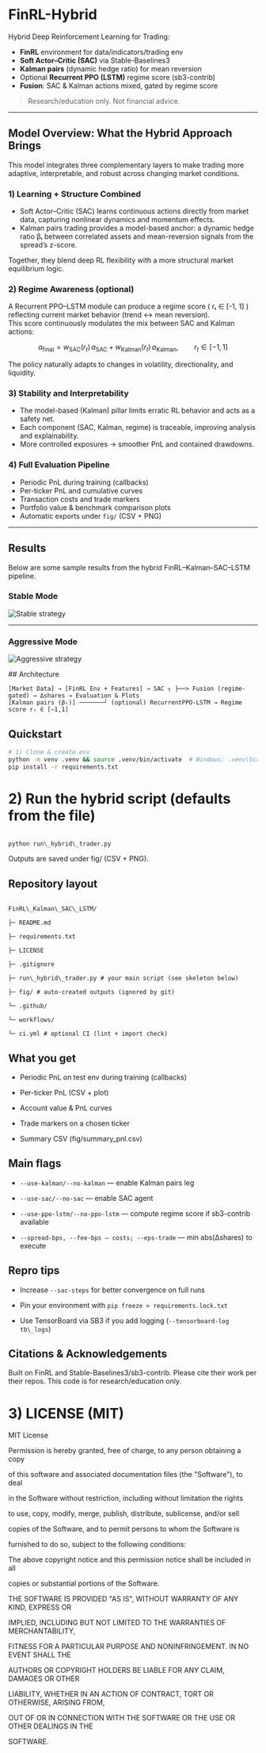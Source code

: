 # FinRL-Hybrid

Hybrid Deep Reinforcement Learning for Trading:

- **FinRL** environment for data/indicators/trading env  
- **Soft Actor–Critic (SAC)** via Stable-Baselines3  
- **Kalman pairs** (dynamic hedge ratio) for mean reversion  
- Optional **Recurrent PPO (LSTM)** regime score (sb3-contrib)  
- **Fusion**: SAC & Kalman actions mixed, gated by regime score

> Research/education only. Not financial advice.

---

## Model Overview: What the Hybrid Approach Brings

This model integrates three complementary layers to make trading more adaptive, interpretable, and robust across changing market conditions.

### 1) Learning + Structure Combined

- Soft Actor–Critic (SAC) learns continuous actions directly from market data, capturing nonlinear dynamics and momentum effects.  
- Kalman pairs trading provides a model-based anchor: a dynamic hedge ratio βₜ between correlated assets and mean-reversion signals from the spread’s z-score.  

Together, they blend deep RL flexibility with a more structural market equilibrium logic.

### 2) Regime Awareness (optional)

A Recurrent PPO–LSTM module can produce a regime score \( rₜ ∈ [-1, 1] \) reflecting current market behavior (trend ↔ mean reversion).  
This score continuously modulates the mix between SAC and Kalman actions:


```math

a_{\text{final}}
= w_{\text{SAC}}(r_t)\, a_{\text{SAC}}
+ w_{\text{Kalman}}(r_t)\, a_{\text{Kalman}},\qquad r_t \in [-1,1]

```



The policy naturally adapts to changes in volatility, directionality, and liquidity.

### 3) Stability and Interpretability

- The model-based (Kalman) pillar limits erratic RL behavior and acts as a safety net.  
- Each component (SAC, Kalman, regime) is traceable, improving analysis and explainability.  
- More controlled exposures → smoother PnL and contained drawdowns.

### 4) Full Evaluation Pipeline

- Periodic PnL during training (callbacks)  
- Per-ticker PnL and cumulative curves  
- Transaction costs and trade markers  
- Portfolio value & benchmark comparison plots  
- Automatic exports under `fig/` (CSV + PNG)

---

##  Results

Below are some sample results from the hybrid FinRL–Kalman–SAC–LSTM pipeline.

### Stable Mode
![Stable strategy](images/Stable.png)

---

### Aggressive Mode
![Aggressive strategy](images/aggressive.png)


\##  Architecture

```
[Market Data] → [FinRL Env + Features] → SAC ┐ ├──> Fusion (regime-gated) → Δshares → Evaluation & Plots  
[Kalman pairs (βₜ)] ───────┘ (optional) RecurrentPPO-LSTM → Regime score rₜ ∈ [−1,1]
```
##  Quickstart

```bash
# 1) Clone & create env
python -m venv .venv && source .venv/bin/activate  # Windows: .venv\Scripts\activate
pip install -r requirements.txt
```

# 2) Run the hybrid script (defaults from the file)

```bash

python run\_hybrid\_trader.py

```

Outputs are saved under fig/ (CSV + PNG).



## Repository layout

```

FinRL\_Kalman\_SAC\_LSTM/

├─ README.md

├─ requirements.txt

├─ LICENSE

├─ .gitignore

├─ run\_hybrid\_trader.py # your main script (see skeleton below)

├─ fig/ # auto-created outputs (ignored by git)

└─ .github/

└─ workflows/

└─ ci.yml # optional CI (lint + import check)

```



## What you get



- Periodic PnL on test env during training (callbacks)

- Per-ticker PnL (CSV + plot)

- Account value \& PnL curves

- Trade markers on a chosen ticker

- Summary CSV (fig/summary\_pnl.csv)



## Main flags



- ```--use-kalman/--no-kalman``` — enable Kalman pairs leg

- ```--use-sac/--no-sac``` — enable SAC agent

- ```--use-ppo-lstm/--no-ppo-lstm``` — compute regime score if sb3-contrib available

-  ```--spread-bps, --fee-bps — costs; --eps-trade``` — min abs(Δshares) to execute



## Repro tips



- Increase ```--sac-steps``` for better convergence on full runs

- Pin your environment with ```pip freeze > requirements.lock.txt```

- Use TensorBoard via SB3 if you add logging (```--tensorboard-log tb\_logs```)



## Citations \& Acknowledgements

Built on FinRL and Stable-Baselines3/sb3-contrib. Please cite their work per their repos. This code is for research/education only.



# 3) LICENSE (MIT)

MIT License



Permission is hereby granted, free of charge, to any person obtaining a copy

of this software and associated documentation files (the "Software"), to deal

in the Software without restriction, including without limitation the rights

to use, copy, modify, merge, publish, distribute, sublicense, and/or sell

copies of the Software, and to permit persons to whom the Software is

furnished to do so, subject to the following conditions:



The above copyright notice and this permission notice shall be included in all

copies or substantial portions of the Software.



THE SOFTWARE IS PROVIDED "AS IS", WITHOUT WARRANTY OF ANY KIND, EXPRESS OR

IMPLIED, INCLUDING BUT NOT LIMITED TO THE WARRANTIES OF MERCHANTABILITY,

FITNESS FOR A PARTICULAR PURPOSE AND NONINFRINGEMENT. IN NO EVENT SHALL THE

AUTHORS OR COPYRIGHT HOLDERS BE LIABLE FOR ANY CLAIM, DAMAGES OR OTHER

LIABILITY, WHETHER IN AN ACTION OF CONTRACT, TORT OR OTHERWISE, ARISING FROM,

OUT OF OR IN CONNECTION WITH THE SOFTWARE OR THE USE OR OTHER DEALINGS IN THE

SOFTWARE.



